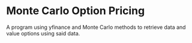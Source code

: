 # Monte Carlo Option Pricing
A program using yfinance and Monte Carlo methods to retrieve data and value options using said data.

